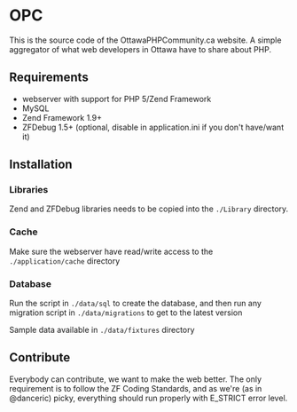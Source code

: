 # OPC

This is the source code of the OttawaPHPCommunity.ca website. A simple aggregator of what web developers in Ottawa have to share about PHP.

## Requirements

- webserver with support for PHP 5/Zend Framework
- MySQL
- Zend Framework 1.9+
- ZFDebug 1.5+ (optional, disable in application.ini if you don't have/want it)

## Installation

### Libraries

Zend and ZFDebug libraries needs to be copied into the `./Library` directory.

### Cache

Make sure the webserver have read/write access to the `./application/cache` directory

### Database

Run the script in `./data/sql` to create the database, and then run any migration script in `./data/migrations` to get to the latest version

Sample data available in `./data/fixtures` directory

## Contribute

Everybody can contribute, we want to make the web better. The only requirement is to follow the ZF Coding Standards, and as we're (as in @danceric) picky, everything should run properly with E_STRICT error level.
